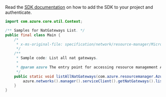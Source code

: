 Read the [SDK documentation](https://github.com/Azure/azure-sdk-for-java/blob/azure-resourcemanager_2.10.0/sdk/resourcemanager/azure-resourcemanager/README.md) on how to add the SDK to your project and authenticate.

```java
import com.azure.core.util.Context;

/** Samples for NatGateways List. */
public final class Main {
    /*
     * x-ms-original-file: specification/network/resource-manager/Microsoft.Network/stable/2021-05-01/examples/NatGatewayListAll.json
     */
    /**
     * Sample code: List all nat gateways.
     *
     * @param azure The entry point for accessing resource management APIs in Azure.
     */
    public static void listAllNatGateways(com.azure.resourcemanager.AzureResourceManager azure) {
        azure.networks().manager().serviceClient().getNatGateways().list(Context.NONE);
    }
}
```
